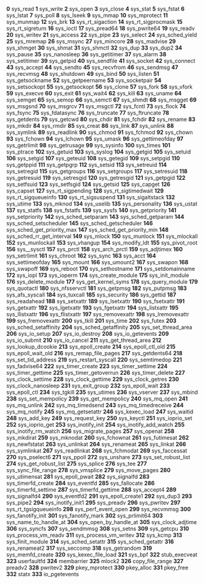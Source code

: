 **0** sys_read 
 **1** sys_write 
 **2** sys_open 
 **3** sys_close 
 **4** sys_stat 
 **5** sys_fstat 
 **6** sys_lstat 
 **7** sys_poll 
 **8** sys_lseek 
 **9** sys_mmap 
 **10** sys_mprotect 
 **11** sys_munmap 
 **12** sys_brk 
 **13** sys_rt_sigaction 
 **14** sys_rt_sigprocmask 
 **15** sys_rt_sigreturn 
 **16** sys_ioctl 
 **17** sys_pread64 
 **18** sys_pwrite64 
 **19** sys_readv 
 **20** sys_writev 
 **21** sys_access 
 **22** sys_pipe 
 **23** sys_select 
 **24** sys_sched_yield 
 **25** sys_mremap 
 **26** sys_msync 
 **27** sys_mincore 
 **28** sys_madvise 
 **29** sys_shmget 
 **30** sys_shmat 
 **31** sys_shmctl 
 **32** sys_dup 
 **33** sys_dup2 
 **34** sys_pause 
 **35** sys_nanosleep 
 **36** sys_getitimer 
 **37** sys_alarm 
 **38** sys_setitimer 
 **39** sys_getpid 
 **40** sys_sendfile 
 **41** sys_socket 
 **42** sys_connect 
 **43** sys_accept 
 **44** sys_sendto 
 **45** sys_recvfrom 
 **46** sys_sendmsg 
 **47** sys_recvmsg 
 **48** sys_shutdown 
 **49** sys_bind 
 **50** sys_listen 
 **51** sys_getsockname 
 **52** sys_getpeername 
 **53** sys_socketpair 
 **54** sys_setsockopt 
 **55** sys_getsockopt 
 **56** sys_clone 
 **57** sys_fork 
 **58** sys_vfork 
 **59** sys_execve 
 **60** sys_exit 
 **61** sys_wait4 
 **62** sys_kill 
 **63** sys_uname 
 **64** sys_semget 
 **65** sys_semop 
 **66** sys_semctl 
 **67** sys_shmdt 
 **68** sys_msgget 
 **69** sys_msgsnd 
 **70** sys_msgrcv 
 **71** sys_msgctl 
 **72** sys_fcntl 
 **73** sys_flock 
 **74** sys_fsync 
 **75** sys_fdatasync 
 **76** sys_truncate 
 **77** sys_ftruncate 
 **78** sys_getdents 
 **79** sys_getcwd 
 **80** sys_chdir 
 **81** sys_fchdir 
 **82** sys_rename 
 **83** sys_mkdir 
 **84** sys_rmdir 
 **85** sys_creat 
 **86** sys_link 
 **87** sys_unlink 
 **88** sys_symlink 
 **89** sys_readlink 
 **90** sys_chmod 
 **91** sys_fchmod 
 **92** sys_chown 
 **93** sys_fchown 
 **94** sys_lchown 
 **95** sys_umask 
 **96** sys_gettimeofday 
 **97** sys_getrlimit 
 **98** sys_getrusage 
 **99** sys_sysinfo 
 **100** sys_times 
 **101** sys_ptrace 
 **102** sys_getuid 
 **103** sys_syslog 
 **104** sys_getgid 
 **105** sys_setuid 
 **106** sys_setgid 
 **107** sys_geteuid 
 **108** sys_getegid 
 **109** sys_setpgid 
 **110** sys_getppid 
 **111** sys_getpgrp 
 **112** sys_setsid 
 **113** sys_setreuid 
 **114** sys_setregid 
 **115** sys_getgroups 
 **116** sys_setgroups 
 **117** sys_setresuid 
 **118** sys_getresuid 
 **119** sys_setresgid 
 **120** sys_getresgid 
 **121** sys_getpgid 
 **122** sys_setfsuid 
 **123** sys_setfsgid 
 **124** sys_getsid 
 **125** sys_capget 
 **126** sys_capset 
 **127** sys_rt_sigpending 
 **128** sys_rt_sigtimedwait 
 **129** sys_rt_sigqueueinfo 
 **130** sys_rt_sigsuspend 
 **131** sys_sigaltstack 
 **132** sys_utime 
 **133** sys_mknod 
 **134** sys_uselib 
 **135** sys_personality 
 **136** sys_ustat 
 **137** sys_statfs 
 **138** sys_fstatfs 
 **139** sys_sysfs 
 **140** sys_getpriority 
 **141** sys_setpriority 
 **142** sys_sched_setparam 
 **143** sys_sched_getparam 
 **144** sys_sched_setscheduler 
 **145** sys_sched_getscheduler 
 **146** sys_sched_get_priority_max 
 **147** sys_sched_get_priority_min 
 **148** sys_sched_rr_get_interval 
 **149** sys_mlock 
 **150** sys_munlock 
 **151** sys_mlockall 
 **152** sys_munlockall 
 **153** sys_vhangup 
 **154** sys_modify_ldt 
 **155** sys_pivot_root 
 **156** sys__sysctl 
 **157** sys_prctl 
 **158** sys_arch_prctl 
 **159** sys_adjtimex 
 **160** sys_setrlimit 
 **161** sys_chroot 
 **162** sys_sync 
 **163** sys_acct 
 **164** sys_settimeofday 
 **165** sys_mount 
 **166** sys_umount2 
 **167** sys_swapon 
 **168** sys_swapoff 
 **169** sys_reboot 
 **170** sys_sethostname 
 **171** sys_setdomainname 
 **172** sys_iopl 
 **173** sys_ioperm 
 **174** sys_create_module 
 **175** sys_init_module 
 **176** sys_delete_module 
 **177** sys_get_kernel_syms 
 **178** sys_query_module 
 **179** sys_quotactl 
 **180** sys_nfsservctl 
 **181** sys_getpmsg 
 **182** sys_putpmsg 
 **183** sys_afs_syscall 
 **184** sys_tuxcall 
 **185** sys_security 
 **186** sys_gettid 
 **187** sys_readahead 
 **188** sys_setxattr 
 **189** sys_lsetxattr 
 **190** sys_fsetxattr 
 **191** sys_getxattr 
 **192** sys_lgetxattr 
 **193** sys_fgetxattr 
 **194** sys_listxattr 
 **195** sys_llistxattr 
 **196** sys_flistxattr 
 **197** sys_removexattr 
 **198** sys_lremovexattr 
 **199** sys_fremovexattr 
 **200** sys_tkill 
 **201** sys_time 
 **202** sys_futex 
 **203** sys_sched_setaffinity 
 **204** sys_sched_getaffinity 
 **205** sys_set_thread_area 
 **206** sys_io_setup 
 **207** sys_io_destroy 
 **208** sys_io_getevents 
 **209** sys_io_submit 
 **210** sys_io_cancel 
 **211** sys_get_thread_area 
 **212** sys_lookup_dcookie 
 **213** sys_epoll_create 
 **214** sys_epoll_ctl_old 
 **215** sys_epoll_wait_old 
 **216** sys_remap_file_pages 
 **217** sys_getdents64 
 **218** sys_set_tid_address 
 **219** sys_restart_syscall 
 **220** sys_semtimedop 
 **221** sys_fadvise64 
 **222** sys_timer_create 
 **223** sys_timer_settime 
 **224** sys_timer_gettime 
 **225** sys_timer_getoverrun 
 **226** sys_timer_delete 
 **227** sys_clock_settime 
 **228** sys_clock_gettime 
 **229** sys_clock_getres 
 **230** sys_clock_nanosleep 
 **231** sys_exit_group 
 **232** sys_epoll_wait 
 **233** sys_epoll_ctl 
 **234** sys_tgkill 
 **235** sys_utimes 
 **236** sys_vserver 
 **237** sys_mbind 
 **238** sys_set_mempolicy 
 **239** sys_get_mempolicy 
 **240** sys_mq_open 
 **241** sys_mq_unlink 
 **242** sys_mq_timedsend 
 **243** sys_mq_timedreceive 
 **244** sys_mq_notify 
 **245** sys_mq_getsetattr 
 **246** sys_kexec_load 
 **247** sys_waitid 
 **248** sys_add_key 
 **249** sys_request_key 
 **250** sys_keyctl 
 **251** sys_ioprio_set 
 **252** sys_ioprio_get 
 **253** sys_inotify_init 
 **254** sys_inotify_add_watch 
 **255** sys_inotify_rm_watch 
 **256** sys_migrate_pages 
 **257** sys_openat 
 **258** sys_mkdirat 
 **259** sys_mknodat 
 **260** sys_fchownat 
 **261** sys_futimesat 
 **262** sys_newfstatat 
 **263** sys_unlinkat 
 **264** sys_renameat 
 **265** sys_linkat 
 **266** sys_symlinkat 
 **267** sys_readlinkat 
 **268** sys_fchmodat 
 **269** sys_faccessat 
 **270** sys_pselect6 
 **271** sys_ppoll 
 **272** sys_unshare 
 **273** sys_set_robust_list 
 **274** sys_get_robust_list 
 **275** sys_splice 
 **276** sys_tee 
 **277** sys_sync_file_range 
 **278** sys_vmsplice 
 **279** sys_move_pages 
 **280** sys_utimensat 
 **281** sys_epoll_pwait 
 **282** sys_signalfd 
 **283** sys_timerfd_create 
 **284** sys_eventfd 
 **285** sys_fallocate 
 **286** sys_timerfd_settime 
 **287** sys_timerfd_gettime 
 **288** sys_accept4 
 **289** sys_signalfd4 
 **290** sys_eventfd2 
 **291** sys_epoll_create1 
 **292** sys_dup3 
 **293** sys_pipe2 
 **294** sys_inotify_init1 
 **295** sys_preadv 
 **296** sys_pwritev 
 **297** sys_rt_tgsigqueueinfo 
 **298** sys_perf_event_open 
 **299** sys_recvmmsg 
 **300** sys_fanotify_init 
 **301** sys_fanotify_mark 
 **302** sys_prlimit64 
 **303** sys_name_to_handle_at 
 **304** sys_open_by_handle_at 
 **305** sys_clock_adjtime 
 **306** sys_syncfs 
 **307** sys_sendmmsg 
 **308** sys_setns 
 **309** sys_getcpu 
 **310** sys_process_vm_readv 
 **311** sys_process_vm_writev 
 **312** sys_kcmp 
 **313** sys_finit_module 
 **314** sys_sched_setattr 
 **315** sys_sched_getattr 
 **316** sys_renameat2 
 **317** sys_seccomp 
 **318** sys_getrandom 
 **319** sys_memfd_create 
 **320** sys_kexec_file_load 
 **321** sys_bpf 
 **322** stub_execveat 
 **323** userfaultfd 
 **324** membarrier 
 **325** mlock2 
 **326** copy_file_range 
 **327** preadv2 
 **328** pwritev2 
 **329** pkey_mprotect 
 **330** pkey_alloc 
 **331** pkey_free 
 **332** statx 
 **333** io_pgetevents 